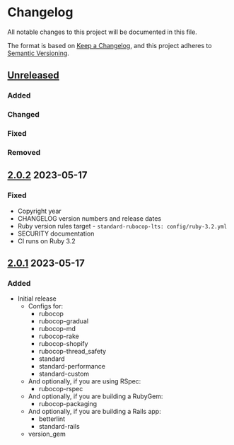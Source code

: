 # Changelog
All notable changes to this project will be documented in this file.

The format is based on [Keep a Changelog](https://keepachangelog.com/en/1.0.0/),
and this project adheres to [Semantic Versioning](https://semver.org/spec/v2.0.0.html).

## [Unreleased]
### Added
### Changed
### Fixed
### Removed

## [2.0.2] 2023-05-17
### Fixed
- Copyright year
- CHANGELOG version numbers and release dates
- Ruby version rules target - `standard-rubocop-lts: config/ruby-3.2.yml`
- SECURITY documentation
- CI runs on Ruby 3.2

## [2.0.1] 2023-05-17
### Added
- Initial release
  - Configs for:
    - rubocop
    - rubocop-gradual
    - rubocop-md
    - rubocop-rake
    - rubocop-shopify
    - rubocop-thread_safety
    - standard
    - standard-performance
    - standard-custom
  - And optionally, if you are using RSpec:
    - rubocop-rspec
  - And optionally, if you are building a RubyGem:
    - rubocop-packaging
  - And optionally, if you are building a Rails app:
    - betterlint
    - standard-rails
  - version_gem

[Unreleased]: https://gitlab.com/rubocop-lts/rubocop-ruby3_2/-/compare/v2.0.2...HEAD
[2.0.2]: https://gitlab.com/rubocop-lts/rubocop-ruby3_2/-/compare/v2.0.1...v2.0.2
[2.0.1]: https://gitlab.com/rubocop-lts/rubocop-ruby3_2/-/compare/91d4f2ff323ce25ebe8476244d50bb786fbb78f9...v2.0.1
